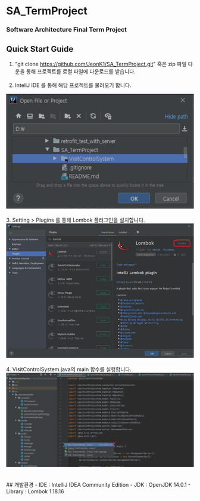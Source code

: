 # SA_TermProject
### Software Architecture Final Term Project

## Quick Start Guide
1. "git clone https://github.com/JeonK1/SA_TermProject.git" 혹은 zip 파일 다운을 통해 프로젝트를 로컬 파일에 다운로드를 받습니다.
<br><br>
2. InteliJ IDE 를 통해 해당 프로젝트를 불러오기 합니다.
<img src="/images/1.png" width=600 />
<br><br>
3. Setting > Plugins 를 통해 Lombok 플러그인을 설치합니다.
<img src="/images/2.png" width=600 />
<br><br>
4. VisitControlSystem.java의 main 함수를 실행합니다.
<img src="/images/3.png" width=600 />
<br><br>
<br>
## 개발환경
- IDE : IntelliJ IDEA Community Edition 
- JDK : OpenJDK 14.0.1 
- Library : Lombok 1.18.16 
